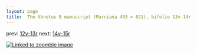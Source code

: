 ```yaml
---
layout: page
title:  The Venetus B manuscript (Marciana 453 = 821), bifolio 13v-14r
---
```


prev: [12v-13r](../12v-13r/) next: [14v-15r](../14v-15r/)



[![Linked to zoomble image](http://www.homermultitext.org/iipsrv?IIIF=/project/homer/pyramidal/deepzoom/hmt/vbbifolio/v1/vb_13v_14r.tif/full/2000,/0/default.jpg)](http://www.homermultitext.org/ict2/?urn=urn:cite2:hmt:vbbifolio.v1:vb_13v_14r)


